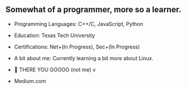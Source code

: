 ## Somewhat of a programmer, more so a learner.

- Programming Languages: C++/C, JavaScript, Python
- Education: Texas Tech University
- Certifications: Net+(In Progress), Sec+(In Progress)
- A bit about me: Currently learning a bit more about Linux.




- 🌱 THERE YOU GOOOO (not me) v
- Medium.com
